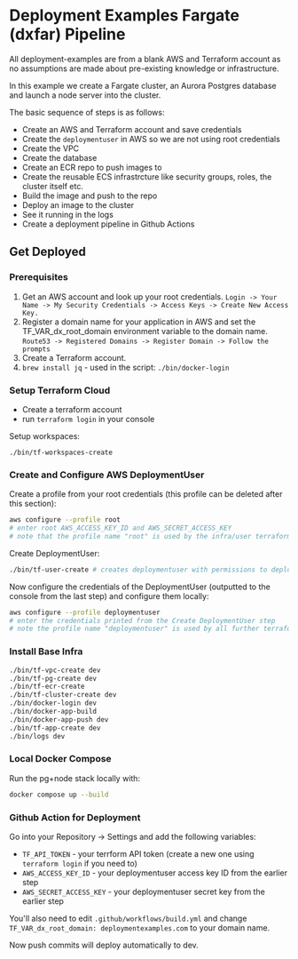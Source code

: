 # Deployment Examples Fargate (dxfar) Pipeline

All deployment-examples are from a blank AWS and Terraform account as no assumptions are made about pre-existing knowledge or infrastructure.

In this example we create a Fargate cluster, an Aurora Postgres database and launch a node server into the cluster.

The basic sequence of steps is as follows:
- Create an AWS and Terraform account and save credentials
- Create the `deploymentuser` in AWS so we are not using root credentials
- Create the VPC
- Create the database
- Create an ECR repo to push images to
- Create the reusable ECS infrastrcture like security groups, roles, the cluster itself etc.
- Build the image and push to the repo
- Deploy an image to the cluster
- See it running in the logs
- Create a deployment pipeline in Github Actions

## Get Deployed

### Prerequisites

1. Get an AWS account and look up your root credentials. `Login -> Your Name -> My Security Credentials -> Access Keys -> Create New Access Key.`
2. Register a domain name for your application in AWS and set the TF_VAR_dx_root_domain environment variable to the domain name. `Route53 -> Registered Domains -> Register Domain -> Follow the prompts`
3. Create a Terraform account.
4. `brew install jq` - used in the script: `./bin/docker-login`

### Setup Terraform Cloud

- Create a terraform account
- run `terraform login` in your console

Setup workspaces:
```
./bin/tf-workspaces-create
```

### Create and Configure AWS DeploymentUser

Create a profile from your root credentials (this profile can be deleted after this section):
```sh
aws configure --profile root
# enter root AWS_ACCESS_KEY_ID and AWS_SECRET_ACCESS_KEY
# note that the profile name "root" is used by the infra/user terraform script
```

Create DeploymentUser:
```sh
./bin/tf-user-create # creates deploymentuser with permissions to deploy
```

Now configure the credentials of the DeploymentUser (outputted to the console from the last step) and configure them locally:
```sh
aws configure --profile deploymentuser
# enter the credentials printed from the Create DeploymentUser step
# note the profile name "deploymentuser" is used by all further terraform scripts
```

### Install Base Infra

```sh
./bin/tf-vpc-create dev
./bin/tf-pg-create dev
./bin/tf-ecr-create
./bin/tf-cluster-create dev
./bin/docker-login dev
./bin/docker-app-build
./bin/docker-app-push dev
./bin/tf-app-create dev
./bin/logs dev
```

### Local Docker Compose

Run the pg+node stack locally with:
```sh
docker compose up --build
```

### Github Action for Deployment

Go into your Repository -> Settings and add the following variables:
- `TF_API_TOKEN` - your terrform API token (create a new one using `terraform login` if you need to)
- `AWS_ACCESS_KEY_ID` - your deploymentuser access key ID from the earlier step
- `AWS_SECRET_ACCESS_KEY` - your deploymentuser secret key from the earlier step

You'll also need to edit `.github/workflows/build.yml` and change `TF_VAR_dx_root_domain: deploymentexamples.com` to your domain name.

Now push commits will deploy automatically to dev.